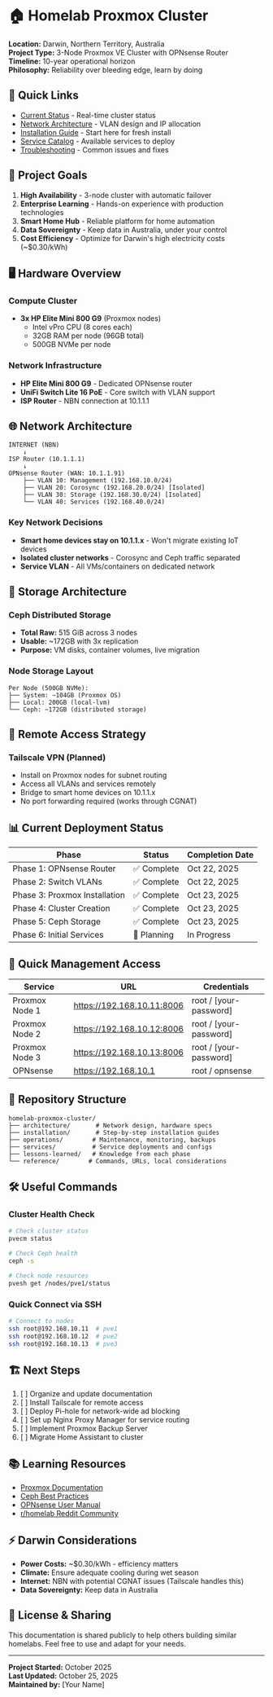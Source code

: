 # 🏠 Homelab Proxmox Cluster

**Location:** Darwin, Northern Territory, Australia  
**Project Type:** 3-Node Proxmox VE Cluster with OPNsense Router  
**Timeline:** 10-year operational horizon  
**Philosophy:** Reliability over bleeding edge, learn by doing

## 🚀 Quick Links

- [Current Status](CURRENT_STATUS.md) - Real-time cluster status
- [Network Architecture](architecture/network-design.md) - VLAN design and IP allocation
- [Installation Guide](installation/00-prerequisites.md) - Start here for fresh install
- [Service Catalog](services/service-catalog.md) - Available services to deploy
- [Troubleshooting](operations/troubleshooting.md) - Common issues and fixes

## 🎯 Project Goals

1. **High Availability** - 3-node cluster with automatic failover
2. **Enterprise Learning** - Hands-on experience with production technologies
3. **Smart Home Hub** - Reliable platform for home automation
4. **Data Sovereignty** - Keep data in Australia, under your control
5. **Cost Efficiency** - Optimize for Darwin's high electricity costs (~$0.30/kWh)

## 🖥️ Hardware Overview

### Compute Cluster
- **3x HP Elite Mini 800 G9** (Proxmox nodes)
  - Intel vPro CPU (8 cores each)
  - 32GB RAM per node (96GB total)
  - 500GB NVMe per node

### Network Infrastructure
- **HP Elite Mini 800 G9** - Dedicated OPNsense router
- **UniFi Switch Lite 16 PoE** - Core switch with VLAN support
- **ISP Router** - NBN connection at 10.1.1.1

## 🌐 Network Architecture

```
INTERNET (NBN)
    ↓
ISP Router (10.1.1.1)
    ↓
OPNsense Router (WAN: 10.1.1.91)
    ├── VLAN 10: Management (192.168.10.0/24)
    ├── VLAN 20: Corosync (192.168.20.0/24) [Isolated]
    ├── VLAN 30: Storage (192.168.30.0/24) [Isolated]
    └── VLAN 40: Services (192.168.40.0/24)
```

### Key Network Decisions
- **Smart home devices stay on 10.1.1.x** - Won't migrate existing IoT devices
- **Isolated cluster networks** - Corosync and Ceph traffic separated
- **Service VLAN** - All VMs/containers on dedicated network

## 💾 Storage Architecture

### Ceph Distributed Storage
- **Total Raw:** 515 GiB across 3 nodes
- **Usable:** ~172GB with 3x replication
- **Purpose:** VM disks, container volumes, live migration

### Node Storage Layout
```
Per Node (500GB NVMe):
├── System: ~104GB (Proxmox OS)
├── Local: 200GB (local-lvm)
└── Ceph: ~172GB (distributed storage)
```

## 🔐 Remote Access Strategy

### Tailscale VPN (Planned)
- Install on Proxmox nodes for subnet routing
- Access all VLANs and services remotely
- Bridge to smart home devices on 10.1.1.x
- No port forwarding required (works through CGNAT)

## 📊 Current Deployment Status

| Phase | Status | Completion Date |
|-------|--------|----------------|
| Phase 1: OPNsense Router | ✅ Complete | Oct 22, 2025 |
| Phase 2: Switch VLANs | ✅ Complete | Oct 22, 2025 |
| Phase 3: Proxmox Installation | ✅ Complete | Oct 23, 2025 |
| Phase 4: Cluster Creation | ✅ Complete | Oct 23, 2025 |
| Phase 5: Ceph Storage | ✅ Complete | Oct 23, 2025 |
| Phase 6: Initial Services | 🔄 Planning | In Progress |

## 🚦 Quick Management Access

| Service | URL | Credentials |
|---------|-----|-------------|
| Proxmox Node 1 | https://192.168.10.11:8006 | root / [your-password] |
| Proxmox Node 2 | https://192.168.10.12:8006 | root / [your-password] |
| Proxmox Node 3 | https://192.168.10.13:8006 | root / [your-password] |
| OPNsense | https://192.168.10.1 | root / opnsense |

## 📁 Repository Structure

```
homelab-proxmox-cluster/
├── architecture/       # Network design, hardware specs
├── installation/       # Step-by-step installation guides
├── operations/        # Maintenance, monitoring, backups
├── services/          # Service deployments and configs
├── lessons-learned/   # Knowledge from each phase
└── reference/        # Commands, URLs, local considerations
```

## 🛠️ Useful Commands

### Cluster Health Check
```bash
# Check cluster status
pvecm status

# Check Ceph health
ceph -s

# Check node resources
pvesh get /nodes/pve1/status
```

### Quick Connect via SSH
```bash
# Connect to nodes
ssh root@192.168.10.11  # pve1
ssh root@192.168.10.12  # pve2
ssh root@192.168.10.13  # pve3
```

## 🏗️ Next Steps

1. [ ] Organize and update documentation
2. [ ] Install Tailscale for remote access
3. [ ] Deploy Pi-hole for network-wide ad blocking
4. [ ] Set up Nginx Proxy Manager for service routing
5. [ ] Implement Proxmox Backup Server
6. [ ] Migrate Home Assistant to cluster

## 📚 Learning Resources

- [Proxmox Documentation](https://pve.proxmox.com/wiki/Main_Page)
- [Ceph Best Practices](https://docs.ceph.com/en/latest/rados/operations/best-practices/)
- [OPNsense User Manual](https://docs.opnsense.org/)
- [r/homelab Reddit Community](https://reddit.com/r/homelab)

## ⚡ Darwin Considerations

- **Power Costs:** ~$0.30/kWh - efficiency matters
- **Climate:** Ensure adequate cooling during wet season
- **Internet:** NBN with potential CGNAT issues (Tailscale handles this)
- **Data Sovereignty:** Keep data in Australia

## 📝 License & Sharing

This documentation is shared publicly to help others building similar homelabs. Feel free to use and adapt for your needs.

---

**Project Started:** October 2025  
**Last Updated:** October 25, 2025  
**Maintained by:** [Your Name]

